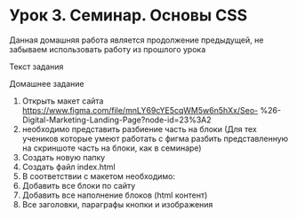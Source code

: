 # Урок 3. Семинар. Основы CSS

Данная домашняя работа является продолжение предыдущей, не забываем использовать работу из прошлого урока

Текст задания

Домашнее задание

1. Открыть макет сайта   <https://www.figma.com/file/mnLY69cYE5cqWM5w6n5hXx/Seo->   %26-Digital-Marketing-Landing-Page?node-id=23%3A2
2. необходимо представить разбиение часть на блоки (Для тех учеников которые
умеют работать с фигма разбить представленную на скриншоте часть на блоки, как в
семинаре)
3. Создать новую папку
4. Создать файл index.html
5. В соответствии с макетом необходимо:
6. Добавить все блоки по сайту
7. Добавить все наполнение блоков (html контент)
8. Все заголовки, параграфы кнопки и изображения